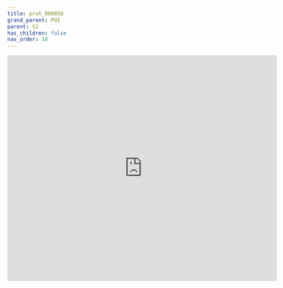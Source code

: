 ```yaml
---
title: prot_000858
grand_parent: POI
parent: S2
has_children: false
nav_order: 10
---
```


<iframe src="https://www.ncbi.nlm.nih.gov/Structure/icn3d/full.html?url=https://raw.githubusercontent.com/shawnhsueh/design_view.io/main/mol/designed_structure/S2/prot_000858.pdb&width=600&height=500&showcommand=1&mobilemenu=1&showtitle=1&&command=defined+sets;set+background+white;+set+view+detailed+view;+set+annotation+interaction;+select+all;+color+F00;+select+.A:SKFGAISSVLNDIFSRLDKVEAEVQIDRLITGRL+or+.A:CTMYICGDSTECSNLLLQYGSFC+or+.A:SKCGAISSVLNDIFSRLDKVEAEVQIDRLITCRL+or+.A:CGDSTECSNLLLQYGSF+or+.A:TLVKQLSSKFGAISSVLNDIFSRLDKVEAEVQIDRLITGRLQSLQTYVTQ+or+.A:DCTMYICGDSTECSNLLLQYGSFCTQLKR+%7C+name+native;+select+saved+atoms+native;+color+D3D3D3;+select+.A:DSTECSNLLLQ+or+.A:ISSVLNDIFSRLDKVEAE+%7C+name+epitope;+select+saved+atoms+epitope;+color+FF0;+clear+all" width="620" height="520" style="border:none"></iframe>
